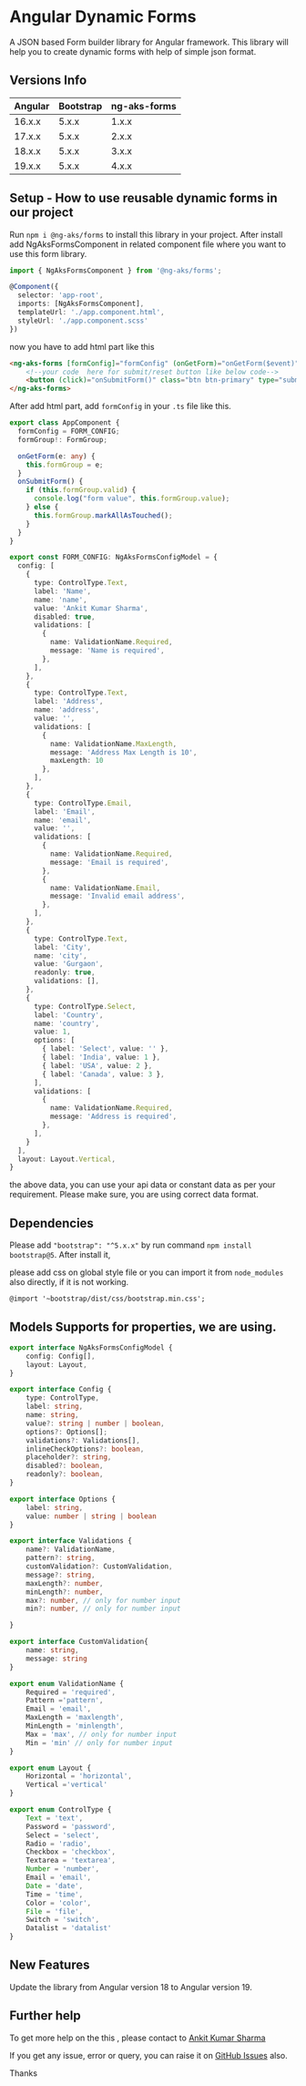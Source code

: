 # Angular Dynamic Forms

A JSON based Form builder library for Angular framework.
This library will help you to create dynamic forms with help of simple json format.

## Versions Info

| Angular  | Bootstrap  | ng-aks-forms |
| :------------ |:------------|:------------|
| 16.x.x    | 5.x.x | 1.x.x |
| 17.x.x    | 5.x.x | 2.x.x |
| 18.x.x    | 5.x.x | 3.x.x |
| 19.x.x    | 5.x.x | 4.x.x |

## Setup - How to use reusable dynamic forms in our project

Run `npm i @ng-aks/forms` to install this library in your project. After install add NgAksFormsComponent in related component file where you want to use this form library.

```ts
import { NgAksFormsComponent } from '@ng-aks/forms';

@Component({
  selector: 'app-root',
  imports: [NgAksFormsComponent],
  templateUrl: './app.component.html',
  styleUrl: './app.component.scss'
})
```

now you have to add html part like this

```html
<ng-aks-forms [formConfig]="formConfig" (onGetForm)="onGetForm($event)">
    <!--your code  here for submit/reset button like below code-->
    <button (click)="onSubmitForm()" class="btn btn-primary" type="submit">Submit</button>
</ng-aks-forms>
```
After add html part, add `formConfig` in your `.ts` file like this.
```ts
export class AppComponent {
  formConfig = FORM_CONFIG;
  formGroup!: FormGroup;

  onGetForm(e: any) {
    this.formGroup = e;
  }
  onSubmitForm() {
    if (this.formGroup.valid) {
      console.log("form value", this.formGroup.value);
    } else {
      this.formGroup.markAllAsTouched();
    }
  }
}

export const FORM_CONFIG: NgAksFormsConfigModel = {
  config: [
    {
      type: ControlType.Text,
      label: 'Name',
      name: 'name',
      value: 'Ankit Kumar Sharma',
      disabled: true,
      validations: [
        {
          name: ValidationName.Required,
          message: 'Name is required',
        },
      ],
    },
    {
      type: ControlType.Text,
      label: 'Address',
      name: 'address',
      value: '',
      validations: [
        {
          name: ValidationName.MaxLength,
          message: 'Address Max Length is 10',
          maxLength: 10
        },
      ],
    },
    {
      type: ControlType.Email,
      label: 'Email',
      name: 'email',
      value: '',
      validations: [
        {
          name: ValidationName.Required,
          message: 'Email is required',
        },
        {
          name: ValidationName.Email,
          message: 'Invalid email address',
        },
      ],
    },
    {
      type: ControlType.Text,
      label: 'City',
      name: 'city',
      value: 'Gurgaon',
      readonly: true,
      validations: [],
    },
    {
      type: ControlType.Select,
      label: 'Country',
      name: 'country',
      value: 1,
      options: [
        { label: 'Select', value: '' },
        { label: 'India', value: 1 },
        { label: 'USA', value: 2 },
        { label: 'Canada', value: 3 },
      ],
      validations: [
        {
          name: ValidationName.Required,
          message: 'Address is required',
        },
      ],
    }
  ],
  layout: Layout.Vertical,
}
```
the above data, you can use your api data or constant data as per your requirement.
Please make sure, you are using correct data format.

## Dependencies

Please add `"bootstrap": "^5.x.x"` by run command `npm install bootstrap@5`. After install it, 

please add css on global style file or you can import it from `node_modules` also directly, if it is not working. 

`@import '~bootstrap/dist/css/bootstrap.min.css';`


## Models Supports for properties, we are using.

```ts
export interface NgAksFormsConfigModel {
    config: Config[],
    layout: Layout,
}

export interface Config {
    type: ControlType,
    label: string,
    name: string,
    value?: string | number | boolean,
    options?: Options[];
    validations?: Validations[],
    inlineCheckOptions?: boolean,
    placeholder?: string,
    disabled?: boolean,
    readonly?: boolean,
}

export interface Options {
    label: string,
    value: number | string | boolean
}

export interface Validations {
    name?: ValidationName,
    pattern?: string,
    customValidation?: CustomValidation,
    message?: string,
    maxLength?: number,
    minLength?: number,
    max?: number, // only for number input
    min?: number, // only for number input

}

export interface CustomValidation{
    name: string,
    message: string
}

export enum ValidationName {
    Required = 'required',
    Pattern ='pattern',
    Email = 'email',
    MaxLength = 'maxlength',
    MinLength = 'minlength',
    Max = 'max', // only for number input
    Min = 'min' // only for number input
}

export enum Layout {
    Horizontal = 'horizontal',
    Vertical ='vertical'
}

export enum ControlType {
    Text = 'text',
    Password = 'password',
    Select = 'select',
    Radio = 'radio',
    Checkbox = 'checkbox',
    Textarea = 'textarea',
    Number = 'number',
    Email = 'email',
    Date = 'date',
    Time = 'time',
    Color = 'color',
    File = 'file',
    Switch = 'switch',
    Datalist = 'datalist'
}

```

## New Features

Update the library from Angular version 18 to Angular version 19.

## Further help

To get more help on the this , please contact to [Ankit Kumar Sharma](https://www.ankitkumarsharma.com/)

If you get any issue, error or query, you can raise it on [GitHub Issues](https://github.com/ng-aks/angular-dynamic-forms/issues) also.

Thanks
